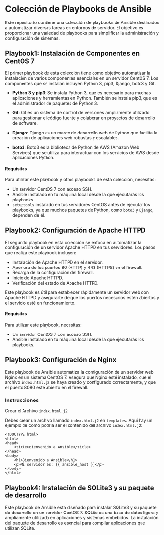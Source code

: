 # Colección de Playbooks de Ansible

Este repositorio contiene una colección de playbooks de Ansible destinados a automatizar diversas tareas en entornos de servidor. El objetivo es proporcionar una variedad de playbooks para simplificar la administración y configuración de sistemas.

## Playbook1: Instalación de Componentes en CentOS 7

El primer playbook de esta colección tiene como objetivo automatizar la instalación de varios componentes esenciales en un servidor CentOS 7. Los componentes que se instalan incluyen Python 3, pip3, Django, boto3 y Git.

- **Python 3 y pip3**: Se instala Python 3, que es necesario para muchas aplicaciones y herramientas en Python. También se instala pip3, que es el administrador de paquetes de Python 3.

- **Git**: Git es un sistema de control de versiones ampliamente utilizado para gestionar el código fuente y colaborar en proyectos de desarrollo de software.

- **Django**: Django es un marco de desarrollo web de Python que facilita la creación de aplicaciones web robustas y escalables.

- **boto3**: Boto3 es la biblioteca de Python de AWS (Amazon Web Services) que se utiliza para interactuar con los servicios de AWS desde aplicaciones Python.

#### Requisitos

Para utilizar este playbook y otros playbooks de esta colección, necesitas:

- Un servidor CentOS 7 con acceso SSH.
- Ansible instalado en tu máquina local desde la que ejecutarás los playbooks.
- `setuptools` instalado en tus servidores CentOS antes de ejecutar los playbooks, ya que muchos paquetes de Python, como `boto3` y `Django`, dependen de él.

## Playbook2: Configuración de Apache HTTPD

El segundo playbook en esta colección se enfoca en automatizar la configuración de un servidor Apache HTTPD en tus servidores. Los pasos que realiza este playbook incluyen:

- Instalación de Apache HTTPD en el servidor.
- Apertura de los puertos 80 (HTTP) y 443 (HTTPS) en el firewall.
- Recarga de la configuración del firewall.
- Inicio de Apache HTTPD.
- Verificación del estado de Apache HTTPD.

Este playbook es útil para establecer rápidamente un servidor web con Apache HTTPD y asegurarte de que los puertos necesarios estén abiertos y el servicio esté en funcionamiento.

#### Requisitos

Para utilizar este playbook, necesitas:

- Un servidor CentOS 7 con acceso SSH.
- Ansible instalado en tu máquina local desde la que ejecutarás los playbooks.

## Playbook3: Configuración de Nginx
Este playbook de Ansible automatiza la configuración de un servidor web Nginx en un sistema CentOS 7. Asegura que Nginx esté instalado, que el archivo `index.html.j2` se haya creado y configurado correctamente, y que el puerto 8080 esté abierto en el firewall.

### Instrucciones
Crear el Archivo `index.html.j2`

Debes crear un archivo llamado `index.html.j2` en  `templates`. Aquí hay un ejemplo de cómo podría ser el contenido del archivo `index.html.j2`:

```jinja2
<!DOCTYPE html>
<html>
<head>
    <title>Bienvenido a Ansible</title>
</head>
<body>
    <h1>Bienvenido a Ansible</h1>
    <p>Mi servidor es: {{ ansible_host }}</p>
</body>
</html>
```

## Playbook4: Instalación de SQLite3 y su paquete de desarrollo
Este playbook de Ansible está diseñado para instalar SQLite3 y su paquete de desarrollo en un servidor CentOS 7. SQLite es una base de datos ligera y ampliamente utilizada en aplicaciones y sistemas embebidos. La instalación del paquete de desarrollo es esencial para compilar aplicaciones que utilizan SQLite.
